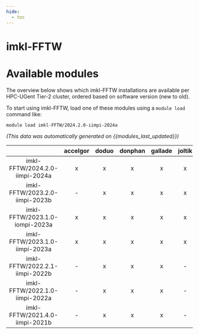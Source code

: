 ```yaml
---
hide:
  - toc
---
```


imkl-FFTW
=========

# Available modules


The overview below shows which imkl-FFTW installations are available per HPC-UGent Tier-2 cluster, ordered based on software version (new to old).

To start using imkl-FFTW, load one of these modules using a `module load` command like:

```shell
module load imkl-FFTW/2024.2.0-iimpi-2024a
```

*(This data was automatically generated on {{modules_last_updated}})*  

| |accelgor|doduo|donphan|gallade|joltik|shinx|
| :---: | :---: | :---: | :---: | :---: | :---: | :---: |
|imkl-FFTW/2024.2.0-iimpi-2024a|x|x|x|x|x|x|
|imkl-FFTW/2023.2.0-iimpi-2023b|-|x|x|x|x|x|
|imkl-FFTW/2023.1.0-iompi-2023a|x|x|x|x|x|x|
|imkl-FFTW/2023.1.0-iimpi-2023a|x|x|x|x|x|x|
|imkl-FFTW/2022.2.1-iimpi-2022b|-|x|x|x|-|-|
|imkl-FFTW/2022.1.0-iimpi-2022a|-|x|x|x|-|-|
|imkl-FFTW/2021.4.0-iimpi-2021b|-|x|x|x|-|-|
